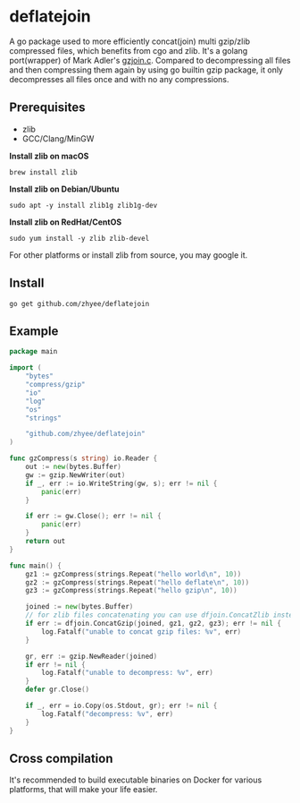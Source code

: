 # deflatejoin
A go package used to more efficiently concat(join) multi gzip/zlib compressed files, 
which benefits from cgo and zlib.
It's a golang port(wrapper) of Mark Adler's [gzjoin.c](https://github.com/madler/zlib/blob/develop/examples/gzjoin.c).
Compared to decompressing all files
and then compressing them again
by using go builtin gzip package, it only decompresses all files once and with no any compressions.

## Prerequisites
- zlib
- GCC/Clang/MinGW


**Install zlib on macOS**

```shell
brew install zlib
```

**Install zlib on Debian/Ubuntu**

```shell
sudo apt -y install zlib1g zlib1g-dev
```

**Install zlib on RedHat/CentOS**

```shell
sudo yum install -y zlib zlib-devel
```

For other platforms or install zlib from source, you may google it.

## Install

```shell
go get github.com/zhyee/deflatejoin
```

## Example

```go
package main

import (
	"bytes"
	"compress/gzip"
	"io"
	"log"
	"os"
	"strings"

	"github.com/zhyee/deflatejoin"
)

func gzCompress(s string) io.Reader {
	out := new(bytes.Buffer)
	gw := gzip.NewWriter(out)
	if _, err := io.WriteString(gw, s); err != nil {
		panic(err)
	}

	if err := gw.Close(); err != nil {
		panic(err)
	}
	return out
}

func main() {
	gz1 := gzCompress(strings.Repeat("hello world\n", 10))
	gz2 := gzCompress(strings.Repeat("hello deflate\n", 10))
	gz3 := gzCompress(strings.Repeat("hello gzip\n", 10))

	joined := new(bytes.Buffer)
	// for zlib files concatenating you can use dfjoin.ConcatZlib instead.
	if err := dfjoin.ConcatGzip(joined, gz1, gz2, gz3); err != nil {
		log.Fatalf("unable to concat gzip files: %v", err)
	}

	gr, err := gzip.NewReader(joined)
	if err != nil {
		log.Fatalf("unable to decompress: %v", err)
	}
	defer gr.Close()

	if _, err = io.Copy(os.Stdout, gr); err != nil {
		log.Fatalf("decompress: %v", err)
	}
}
```

## Cross compilation

It's recommended to build executable binaries on Docker for various platforms, 
that will make your life easier.